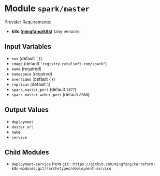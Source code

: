 
# Module `spark/master`

Provider Requirements:
* **k8s ([mingfang/k8s](https://registry.terraform.io/providers/mingfang/k8s/latest))** (any version)

## Input Variables
* `env` (default `[]`)
* `image` (default `"registry.rebelsoft.com/spark"`)
* `name` (required)
* `namespace` (required)
* `overrides` (default `{}`)
* `replicas` (default `1`)
* `spark_master_port` (default `7077`)
* `spark_master_webui_port` (default `8080`)

## Output Values
* `deployment`
* `master_url`
* `name`
* `service`

## Child Modules
* `deployment-service` from `git::https://github.com/mingfang/terraform-k8s-modules.git//archetypes/deployment-service`

